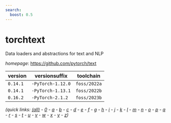 ```yaml
---
search:
  boost: 0.5
---
```

# torchtext

Data loaders and abstractions for text and NLP

*homepage*: <https://github.com/pytorch/text>

version | versionsuffix | toolchain
--------|---------------|----------
``0.14.1`` | ``-PyTorch-1.12.0`` | ``foss/2022a``
``0.14.1`` | ``-PyTorch-1.13.1`` | ``foss/2022b``
``0.16.2`` | ``-PyTorch-2.1.2`` | ``foss/2023b``


*(quick links: [(all)](../index.md) - [0](../0/index.md) - [a](../a/index.md) - [b](../b/index.md) - [c](../c/index.md) - [d](../d/index.md) - [e](../e/index.md) - [f](../f/index.md) - [g](../g/index.md) - [h](../h/index.md) - [i](../i/index.md) - [j](../j/index.md) - [k](../k/index.md) - [l](../l/index.md) - [m](../m/index.md) - [n](../n/index.md) - [o](../o/index.md) - [p](../p/index.md) - [q](../q/index.md) - [r](../r/index.md) - [s](../s/index.md) - [t](../t/index.md) - [u](../u/index.md) - [v](../v/index.md) - [w](../w/index.md) - [x](../x/index.md) - [y](../y/index.md) - [z](../z/index.md))*

